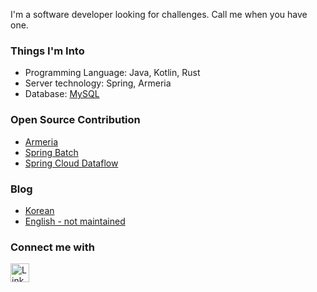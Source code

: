 I'm a software developer looking for challenges. Call me when you have one. 

### Things I'm Into 
- Programming Language: Java, Kotlin, Rust 
- Server technology: Spring, Armeria 
- Database: [MySQL](https://code-run.tistory.com/category/Database/DBA%EA%B8%89%20%EA%B0%9C%EB%B0%9C%EC%9E%90%EB%A1%9C)

### Open Source Contribution 
- [Armeria](https://github.com/line/armeria/pulls?q=author%3Aseonwoo960000+)
- [Spring Batch](https://github.com/spring-projects/spring-batch/issues?q=author%3Aseonwoo960000+)
- [Spring Cloud Dataflow](https://github.com/spring-cloud/spring-cloud-dataflow/issues?q=author%3Aseonwoo960000)

### Blog 
- [Korean](https://code-run.tistory.com/)
- [English - not maintained](https://cumulativeskillstack.blogspot.com/)

### Connect me with 
<p>
    <a href="https://www.linkedin.com/in/seon-woo-kim-53b6481ba/" target="_blank">
        <img alt="LinkedIn" src="https://img.shields.io/badge/linkedin-%230077B5.svg?&style=for-the-badge&logo=linkedin&logoColor=white" height="30"/>
    </a> 
</p>
